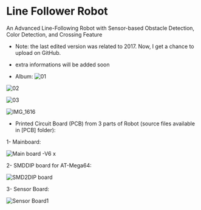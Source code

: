 # Line Follower Robot
An Advanced Line-Following Robot with Sensor-based Obstacle Detection, Color Detection, and Crossing Feature 

- Note: the last edited version was related to 2017. Now, I get a chance to upload on GitHub.
- extra informations will be added soon

- Album:
![01](https://github.com/MAmirEshraghi/Line_Follower_Robot/assets/92205834/aca131b1-9388-4bcc-bcc3-cee21365e084)

![02](https://github.com/MAmirEshraghi/Line_Follower_Robot/assets/92205834/e5593408-d1e9-488c-bb8d-d52b17276f61)

![03](https://github.com/MAmirEshraghi/Line_Follower_Robot/assets/92205834/ec0518a5-fd66-4bab-9c9a-81210ff24e42)

![IMG_1616](https://user-images.githubusercontent.com/92205834/236195510-de90aa34-ab7e-48bd-ad1c-4a6832ee20be.JPG)



- Printed Circuit Board (PCB) from 3 parts of Robot (source files available in [PCB] folder):

1- Mainboard:

![Main board -V6 x](https://user-images.githubusercontent.com/92205834/236179696-ad5d0133-5bc0-4f46-9cb4-d1839e6aa735.png)

2- SMDDIP board for AT-Mega64:

![SMD2DIP board](https://user-images.githubusercontent.com/92205834/236179788-1ed5fac7-2c51-4832-aa8a-da835d93afd0.png)

3- Sensor Board:

![Sensor Board1](https://user-images.githubusercontent.com/92205834/236179983-7c681a82-e5fe-4291-ae20-824395d26b92.jpg)

